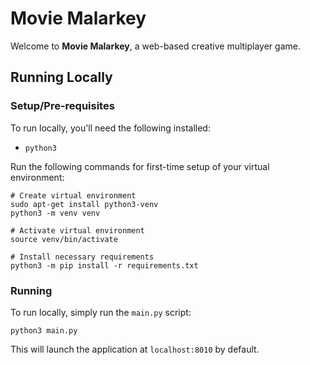 # Movie Malarkey
Welcome to **Movie Malarkey**, a web-based creative multiplayer game.

## Running Locally
### Setup/Pre-requisites
To run locally, you'll need the following installed:
* `python3`

Run the following commands for first-time setup of your virtual environment:
```buildoutcfg
# Create virtual environment
sudo apt-get install python3-venv
python3 -m venv venv

# Activate virtual environment
source venv/bin/activate

# Install necessary requirements
python3 -m pip install -r requirements.txt
```

### Running
To run locally, simply run the `main.py` script:
```
python3 main.py
```

This will launch the application at `localhost:8010` by default.
